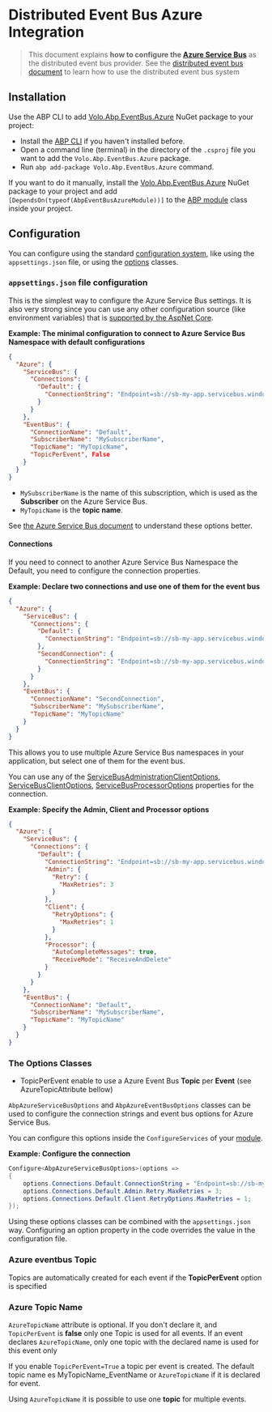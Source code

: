 # Distributed Event Bus Azure Integration

> This document explains **how to configure the [Azure Service Bus](https://azure.microsoft.com/en-us/services/service-bus/)** as the distributed event bus provider. See the [distributed event bus document](Distributed-Event-Bus.md) to learn how to use the distributed event bus system

## Installation

Use the ABP CLI to add [Volo.Abp.EventBus.Azure](https://www.nuget.org/packages/Volo.Abp.EventBus.Azure) NuGet package to your project:

* Install the [ABP CLI](https://docs.abp.io/en/abp/latest/CLI) if you haven't installed before.
* Open a command line (terminal) in the directory of the `.csproj` file you want to add the `Volo.Abp.EventBus.Azure` package.
* Run `abp add-package Volo.Abp.EventBus.Azure` command.

If you want to do it manually, install the [Volo.Abp.EventBus.Azure](https://www.nuget.org/packages/Volo.Abp.EventBus.Azure) NuGet package to your project and add `[DependsOn(typeof(AbpEventBusAzureModule))]` to the [ABP module](Module-Development-Basics.md) class inside your project.

## Configuration

You can configure using the standard [configuration system](Configuration.md), like using the `appsettings.json` file, or using the [options](Options.md) classes.

### `appsettings.json` file configuration

This is the simplest way to configure the Azure Service Bus settings. It is also very strong since you can use any other configuration source (like environment variables) that is [supported by the AspNet Core](https://docs.microsoft.com/en-us/aspnet/core/fundamentals/configuration/).

**Example: The minimal configuration to connect to Azure Service Bus Namespace with default configurations**

````json
{
  "Azure": {
    "ServiceBus": {
      "Connections": {
        "Default": {
          "ConnectionString": "Endpoint=sb://sb-my-app.servicebus.windows.net/;SharedAccessKeyName={%{{{Policy Name}}}%};SharedAccessKey={};EntityPath=marketing-consent"
        }
      }
    },
    "EventBus": {
      "ConnectionName": "Default",
      "SubscriberName": "MySubscriberName",
      "TopicName": "MyTopicName",
      "TopicPerEvent", False
    }
  }
}
````

* `MySubscriberName` is the name of this subscription, which is used as the **Subscriber** on the Azure Service Bus.
* `MyTopicName` is the **topic name**.

See [the Azure Service Bus document](https://docs.microsoft.com/en-us/azure/service-bus-messaging/service-bus-queues-topics-subscriptions) to understand these options better.

#### Connections

If you need to connect to another Azure Service Bus Namespace the Default, you need to configure the connection properties.

**Example: Declare two connections and use one of them for the event bus**

````json
{
  "Azure": {
    "ServiceBus": {
      "Connections": {
        "Default": {
          "ConnectionString": "Endpoint=sb://sb-my-app.servicebus.windows.net/;SharedAccessKeyName=RootManageSharedAccessKey;SharedAccessKey={%{{{SharedAccessKey}}}%}"
        },
        "SecondConnection": {
          "ConnectionString": "Endpoint=sb://sb-my-app.servicebus.windows.net/;SharedAccessKeyName={%{{{Policy Name}}}%};SharedAccessKey={%{{{SharedAccessKey}}}%}"
        }
      }
    },
    "EventBus": {
      "ConnectionName": "SecondConnection",
      "SubscriberName": "MySubscriberName",
      "TopicName": "MyTopicName"
    }
  }
}
````

This allows you to use multiple Azure Service Bus namespaces in your application, but select one of them for the event bus.

You can use any of the [ServiceBusAdministrationClientOptions](https://docs.microsoft.com/en-us/dotnet/api/azure.messaging.servicebus.administration.servicebusadministrationclientoptions?view=azure-dotnet), [ServiceBusClientOptions](https://docs.microsoft.com/en-us/dotnet/api/azure.messaging.servicebus.servicebusclientoptions?view=azure-dotnet), [ServiceBusProcessorOptions](https://docs.microsoft.com/en-us/dotnet/api/azure.messaging.servicebus.servicebusprocessoroptions?view=azure-dotnet) properties for the connection.

**Example: Specify the Admin, Client and Processor options**

````json
{
  "Azure": {
    "ServiceBus": {
      "Connections": {
        "Default": {
          "ConnectionString": "Endpoint=sb://sb-my-app.servicebus.windows.net/;SharedAccessKeyName={%{{{Policy Name}}}%};SharedAccessKey={};EntityPath=marketing-consent",
          "Admin": {
            "Retry": {
              "MaxRetries": 3
            }
          },
          "Client": {
            "RetryOptions": {
              "MaxRetries": 1
            }
          },
          "Processor": {
            "AutoCompleteMessages": true,
            "ReceiveMode": "ReceiveAndDelete"
          }
        }
      }
    },
    "EventBus": {
      "ConnectionName": "Default",
      "SubscriberName": "MySubscriberName",
      "TopicName": "MyTopicName"
    }
  }
}
````

### The Options Classes

* TopicPerEvent enable to use a Azure Event Bus **Topic** per **Event** (see AzureTopicAttribute bellow)

`AbpAzureServiceBusOptions` and `AbpAzureEventBusOptions` classes can be used to configure the connection strings and event bus options for Azure Service Bus.


You can configure this options inside the `ConfigureServices` of your [module](Module-Development-Basics.md).

**Example: Configure the connection**

````csharp
Configure<AbpAzureServiceBusOptions>(options =>
{
    options.Connections.Default.ConnectionString = "Endpoint=sb://sb-my-app.servicebus.windows.net/;SharedAccessKeyName={%{{{Policy Name}}}%};SharedAccessKey={}";
    options.Connections.Default.Admin.Retry.MaxRetries = 3;
    options.Connections.Default.Client.RetryOptions.MaxRetries = 1;
});
````

Using these options classes can be combined with the `appsettings.json` way. Configuring an option property in the code overrides the value in the configuration file.

### Azure eventbus Topic
Topics are automatically created for each event if the **TopicPerEvent** option is specified

### Azure Topic Name
`AzureTopicName` attribute is optional. If you don't declare it, and `TopicPerEvent` is **false** only one Topic is used for all events.
If an event declares `AzureTopicName`, only one topic with the declared name is used for this event only

If you enable `TopicPerEvent=True` a topic per event is created.
The default topic name es MyTopicName_EventName or `AzureTopicName` if it is declared for event.

Using `AzureTopicName` it is possible to use one **topic** for multiple events.